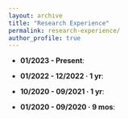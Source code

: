 ```yaml
---
layout: archive
title: "Research Experience"
permalink: research-experience/
author_profile: true
---
```


* **01/2023 - Present**: 

* **01/2022 - 12/2022 · 1 yr**: 

* **10/2020 - 09/2021 · 1 yr**: 

* **01/2020 - 09/2020 · 9 mos**: 